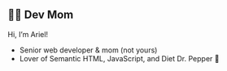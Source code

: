 ## 👩‍💻 Dev Mom

Hi, I’m Ariel!

- Senior web developer & mom (not yours)
- Lover of Semantic HTML, JavaScript, and Diet Dr. Pepper 🥤

